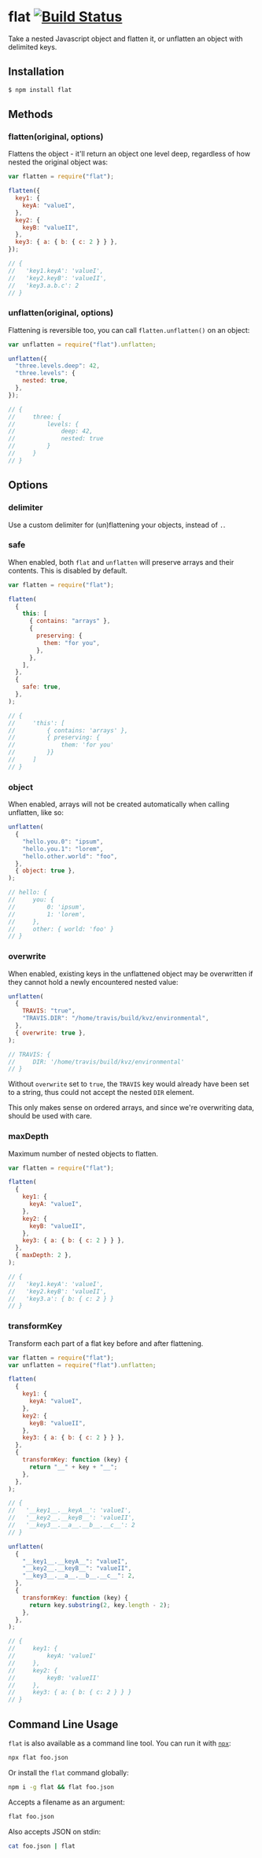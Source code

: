 # flat [![Build Status](https://secure.travis-ci.org/hughsk/flat.png?branch=master)](http://travis-ci.org/hughsk/flat)

Take a nested Javascript object and flatten it, or unflatten an object with
delimited keys.

## Installation

```bash
$ npm install flat
```

## Methods

### flatten(original, options)

Flattens the object - it'll return an object one level deep, regardless of how
nested the original object was:

```javascript
var flatten = require("flat");

flatten({
  key1: {
    keyA: "valueI",
  },
  key2: {
    keyB: "valueII",
  },
  key3: { a: { b: { c: 2 } } },
});

// {
//   'key1.keyA': 'valueI',
//   'key2.keyB': 'valueII',
//   'key3.a.b.c': 2
// }
```

### unflatten(original, options)

Flattening is reversible too, you can call `flatten.unflatten()` on an object:

```javascript
var unflatten = require("flat").unflatten;

unflatten({
  "three.levels.deep": 42,
  "three.levels": {
    nested: true,
  },
});

// {
//     three: {
//         levels: {
//             deep: 42,
//             nested: true
//         }
//     }
// }
```

## Options

### delimiter

Use a custom delimiter for (un)flattening your objects, instead of `.`.

### safe

When enabled, both `flat` and `unflatten` will preserve arrays and their
contents. This is disabled by default.

```javascript
var flatten = require("flat");

flatten(
  {
    this: [
      { contains: "arrays" },
      {
        preserving: {
          them: "for you",
        },
      },
    ],
  },
  {
    safe: true,
  },
);

// {
//     'this': [
//         { contains: 'arrays' },
//         { preserving: {
//             them: 'for you'
//         }}
//     ]
// }
```

### object

When enabled, arrays will not be created automatically when calling unflatten, like so:

```javascript
unflatten(
  {
    "hello.you.0": "ipsum",
    "hello.you.1": "lorem",
    "hello.other.world": "foo",
  },
  { object: true },
);

// hello: {
//     you: {
//         0: 'ipsum',
//         1: 'lorem',
//     },
//     other: { world: 'foo' }
// }
```

### overwrite

When enabled, existing keys in the unflattened object may be overwritten if they cannot hold a newly encountered nested value:

```javascript
unflatten(
  {
    TRAVIS: "true",
    "TRAVIS.DIR": "/home/travis/build/kvz/environmental",
  },
  { overwrite: true },
);

// TRAVIS: {
//     DIR: '/home/travis/build/kvz/environmental'
// }
```

Without `overwrite` set to `true`, the `TRAVIS` key would already have been set to a string, thus could not accept the nested `DIR` element.

This only makes sense on ordered arrays, and since we're overwriting data, should be used with care.

### maxDepth

Maximum number of nested objects to flatten.

```javascript
var flatten = require("flat");

flatten(
  {
    key1: {
      keyA: "valueI",
    },
    key2: {
      keyB: "valueII",
    },
    key3: { a: { b: { c: 2 } } },
  },
  { maxDepth: 2 },
);

// {
//   'key1.keyA': 'valueI',
//   'key2.keyB': 'valueII',
//   'key3.a': { b: { c: 2 } }
// }
```

### transformKey

Transform each part of a flat key before and after flattening.

```javascript
var flatten = require("flat");
var unflatten = require("flat").unflatten;

flatten(
  {
    key1: {
      keyA: "valueI",
    },
    key2: {
      keyB: "valueII",
    },
    key3: { a: { b: { c: 2 } } },
  },
  {
    transformKey: function (key) {
      return "__" + key + "__";
    },
  },
);

// {
//   '__key1__.__keyA__': 'valueI',
//   '__key2__.__keyB__': 'valueII',
//   '__key3__.__a__.__b__.__c__': 2
// }

unflatten(
  {
    "__key1__.__keyA__": "valueI",
    "__key2__.__keyB__": "valueII",
    "__key3__.__a__.__b__.__c__": 2,
  },
  {
    transformKey: function (key) {
      return key.substring(2, key.length - 2);
    },
  },
);

// {
//     key1: {
//         keyA: 'valueI'
//     },
//     key2: {
//         keyB: 'valueII'
//     },
//     key3: { a: { b: { c: 2 } } }
// }
```

## Command Line Usage

`flat` is also available as a command line tool. You can run it with
[`npx`](https://ghub.io/npx):

```sh
npx flat foo.json
```

Or install the `flat` command globally:

```sh
npm i -g flat && flat foo.json
```

Accepts a filename as an argument:

```sh
flat foo.json
```

Also accepts JSON on stdin:

```sh
cat foo.json | flat
```
